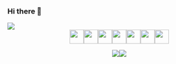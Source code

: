 ### Hi there 👋

<!--
**NULLBYTE-RGH/NULLBYTE-RGH** is a ✨ _special_ ✨ repository because its `README.md` (this file) appears on your GitHub profile.

Here are some ideas to get you started:

- 🔭 I’m currently working on ...
- 🌱 I’m currently learning ...
- 👯 I’m looking to collaborate on ...
- 🤔 I’m looking for help with ...
- 💬 Ask me about ...
- 📫 How to reach me: ...
- 😄 Pronouns: ...
- ⚡ Fun fact: ...
-->

<div>
<img src="https://komarev.com/ghpvc/?username=NULLBYTE-RGH">
 </div>
 <div style="display:flex; justify-content:center">
<img height="32" width="32" src="https://cdn.jsdelivr.net/npm/simple-icons@v7/icons/dotenv.svg" />
 <img height="32" width="32" src="https://cdn.jsdelivr.net/npm/simple-icons@v7/icons/vsco.svg" />
  <img height="32" width="32" src="https://cdn.jsdelivr.net/npm/simple-icons@v7/icons/jetbrains.svg" />
 <img height="32" width="32" src="https://cdn.jsdelivr.net/npm/simple-icons@v7/icons/torproject.svg" />
 <img height="32" width="32" src="https://cdn.jsdelivr.net/npm/simple-icons@v7/icons/javascript.svg" />
 <img height="32" width="32" src="https://cdn.jsdelivr.net/npm/simple-icons@v7/icons/micropython.svg" />
 <img height="32" width="32" src="https://cdn.jsdelivr.net/npm/simple-icons@v7/icons/python.svg" />
 
</div>
<p style  = "display:flex; justify-content:center" align="center"> 
 
 <img src="https://github-readme-stats.vercel.app/api?username=NULLBYTE-RGH&theme=chartreuse-dark&show_icons=true&hide_border=true&include_all_commits=true">
 <img src="https://github-readme-stats.vercel.app/api/top-langs/?username=NULLBYTE-RGH&hide=html&langs_count=7&bg_color=000000&hide_border=true&layout=compact">
 
</p>

